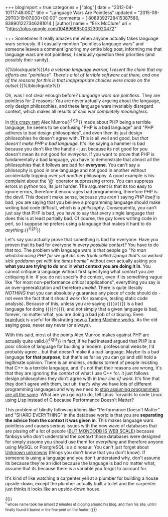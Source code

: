 +++
blogimport = true
categories = ["blog"]
date = "2012-04-10T17:48:00Z"
title = "Language Wars Are Pointless"
updated = "2015-08-29T03:19:07.000+00:00"
comments = [ 8089392728415387586, 839901227346281014 ]
[author]
name = "Erik McClure"
uri = "https://plus.google.com/104896885003230920472"

+++
Sometimes it really amazes me when anyone actually takes language wars seriously. If I casually mention "pointless language wars" and someone leaves a comment ignoring my entire blog post, informing me that language wars are not pointless, I seriously question their priorities (and possibly their sanity).

{{%blockquote%}}*As a veteran language warrior, I resent the claim that my efforts are "pointless". There's a lot of terrible software out there, and one of the reasons for this is that inappropriate choices were made on the outset.*{{%/blockquote%}}

Oh, was I not clear enough before? *Language wars are pointless*. They are pointless for 2 reasons: You are never actually arguing about the language, only design philosophies, and these language wars invariably disregard context, which makes all results of said war *completely meaningless*.

In [this crazy rant](http://me.veekun.com/blog/2012/04/09/php-a-fractal-of-bad-design/) Alex Munroe{{<sup>}}<a href="#f1">1</a>{{</sup>}} made about PHP being a terrible language, he seems to be confusing "PHP is a bad language" and "PHP adheres to bad design philosophies", and even then its just design philosophies he doesn't agree with. This is all well and good, but *that doesn't make PHP a bad language*. It's like saying a hammer is bad because you don't like the handle - just because its not good for *you* doesn't mean its not good for *everyone*. If you want to prove that PHP is fundamentally a bad language, you have to demonstrate that almost all the philosophies that it follows are bad for **everyone**. You can't say a philosophy is good in one language and not good in another without accidentally tripping over *yet another* philosophy. A good example is his complaint about the '@' operator suppressing errors. You can suppress errors in python too, its just harder. The argument is that its too easy to ignore errors, therefore it encourages bad programming, therefore PHP is the devil. This doesn't make sense, because you aren't saying *PHP itself* is bad, you are saying that you believe a programming language should make writing bad code difficult, which is a *philosophy*. Consequently, you can't just say that PHP is bad, you have to say that every single language that does this is at least partially bad. Of course, the guy loves writing code in perl, so I suppose he prefers using a language that makes it hard to do *anything*.{{<sup>}}<a href="#f2">2</a>{{</sup>}}

Let's say you actually prove that something is bad for everyone. Have you proven that its bad for everyone *in every possible context?* You have to do that too. The problem with language wars is that people go *"Yo man whatcha using PHP for we got dis new trunk called Django that's so wicked sick goddamn get with the times homie"* without ever actually asking you **what you are trying to do** and in **what context you are doing it in**. You cannot critique a language without first specifying what *context* you are critiquing it in. If you do not specify the context, even if its something vague like "for most non-performance critical applications", everything you say is an over-generalization and therefore *invalid*. There is quite literally *NOTHING* that you can absolutely guarantee any piece of code should do - not even the fact that it should *work* (for example, testing static code analysis). Because of this, unless you are saying {{<code>}}X{{</code>}} is a bad language for doing {{<code>}}Y{{</code>}}, and not simply that a given language is bad, forever, no matter what, you are doing a bad job of critiquing. Even [brainfuck](http://en.wikipedia.org/wiki/Brainfuck) is useful for illustrating [how a Turing Machine works](http://www.damow.net/2011/09/30/brainfuck-revisited-turing-machines/screen-shot-2011-10-01-at-00-41-45/). As the old saying goes, never say never (or always).

With this said, most of the points Alex Munroe makes against PHP are actually quite valid.{{<sup>}}<a href="#f3">3</a>{{</sup>}} In fact, if he had instead argued that PHP is a poor choice of language for building a modern, professional website, I'd probably agree ...but that doesn't make it a bad language. Maybe its a bad language **for that purpose**, but that's as far as you can go and still hold a legitimate opinion. There is an endless, *endless* torrent of people insisting that C++ is a terrible language, and it's not that their reasons are wrong, it's that they are ignoring the *context* of what I use C++ for. It just follows design philosophies they don't agree with in *their line of work*. It's fine that they don't agree with them, but uh, that's why we have lots of different programming languages and why we need to [stop assuming programmers are all the same](http://blackhole12.blogspot.com/2012/02/programmers-are-overgeneralized.html). What are you going to do, tell Linus Torvalds to code Linux using Lisp instead of C because Performance Doesn't Matter?

This problem of blindly following idioms like "Performance Doesn't Matter" and "SHARD EVERYTHING" in the database world is that you are **separating the advice from the context it was given in**. This makes language wars pointless and causes serious issues with the new wave of databases that are pissing off a lot of people ([BUT MONDODB IS WEB SCALE](http://www.xtranormal.com/watch/6995033/mongo-db-is-web-scale)) because fanboys who don't understand the *context* those databases were designed for simply assume you should use them for *everything* and therefore anyone using MySQL or PostgreSQL is a dinosaur. You can't just forget about [Unknown unknowns](http://en.wikipedia.org/wiki/There_are_known_knowns) (things you don't know that you don't know). If someone is using a language and you don't understand why, don't assume its because they're an idiot because the language is bad no matter what, assume that its because there is a variable you forgot to account for.

It's kind of like watching a carpenter yell at a plumber for building a house upside-down, except the plumber actually built a toilet and the carpenter just thinks it looks like an upside-down house.

{{<span style="font-size:80%">}}
<br/><sup><a name="f1">1</a></sup> whose name took me almost 2 minutes of digging around his blog, and then his site, until I finally found it buried in the fine print on the footer.
{{</span>}}
